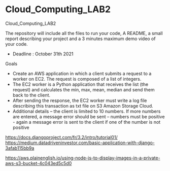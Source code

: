 # Cloud_Computing_LAB2
Cloud_Computing_LAB2

The repository will include all the files to run your code, A README, a small report describing your
project and a 3 minutes maximum demo video of your code.
- Deadline : October 31th 2021

Goals
- Create an AWS application in which a client submits a request to a worker on EC2. The request is
composed of a list of integers.
- The EC2 worker is a Python application that receives the list (the request) and calculates the min, max,
mean, median and send them back to the client.
- After sending the response, the EC2 worker must write a log file describing this transaction as txt file
on S3 Amazon Storage Cloud.
- Additional details
– the client is limited to 10 numbers. If more numbers are entered, a message error should be sent
– numbers must be positive - again a message error is sent to the client if one of the number is not
positive


https://docs.djangoproject.com/fr/3.2/intro/tutorial01/
https://medium.datadriveninvestor.com/basic-application-with-django-3afab115bb9a

https://aws.plainenglish.io/using-node-js-to-display-images-in-a-private-aws-s3-bucket-4c043ed5c5d0


